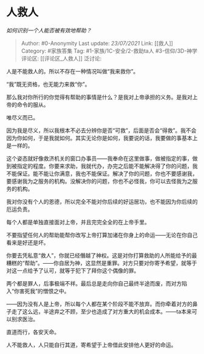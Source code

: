 # 人救人
*如何识别一个人能否被有效地帮助？*

> Author: #0-Anonymity
> Last update: *23/07/2021*
> Link: [[救人]]
> Category: #家族答集
> Tag: #1-家族/1C-安全/2-救助ta人 #3-信仰/3D-神学
> 评论区: [[评论区_人救人]]
> 泛讨论:

人是不能救人的。所以不存在一种情况叫做“我来救你”。

“我”既无资格，也无能力来救“你”。

那么我对你所行的你觉得有帮助的事情是什么？是我对上帝承担的义务。是我对上帝的命令的服从。

唯尽义而已。

因为我是尽义，所以我根本不必去分辨你是否“可救”，后面是否会“得救”。我不会因为你如何，于是我就如何。其实无论你是如何，我要说的话，我要做的事基本上是一样的。

这个姿态就好像救济机关的窗口办事员——我奉命在这里做事，做被指定的事，做到被指定的程度。你要来求助，我就代办，办完之后能不能解决得了你的问题，我不能保证。能不能让你满意，我也不能保证。解决了你的问题，你也不要感谢我，要感谢我为之服务的机构。没解决你的问题，你也不必怪我，你可以去怪我为之服务的机构。

我对你没有个人的恩德，所以完全不能对你后续的好运居功，也不能因为你后续的厄运负责。

每个人都是单独直接面对上帝，并且完完全全的在上帝手里。

不要指望任何人的帮助能帮你改写上帝打算加诸在你身上的命运——无论在你自己看来是好还是坏。

你要去凭私意“救人”，你就已经僭越了神权。这是对你打算救助的人所能给予的最糟糕的“帮助”。——你自居为神，这显然是重罪。对方只要对你寄予希望，就等于对这一点给予了认可，就等于犯下了拜你这个偶像的罪。

两个都是罪人，后事极端不祥。最后总是走向你自己最终半途而废，而对方陷入“你害死我”的憎恨之中。

——因为没有人是上帝，所以每个人都在某个阶段不能不放弃。而你牵着对方的鼻子走了这么远，半途弃之不顾，至少也造成了对方重大的机会成本。——ta本来可以别求医治。

直道而行，各安天命。

人不能救人，人只能自行其道，寄希望于上帝借此安排他人更好的命运。

